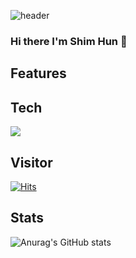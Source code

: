 ![header](https://capsule-render.vercel.app/api?type=Rounded&text=WelcomeToMyHome&color=random)
### Hi there I'm Shim Hun 👋

<!--
**SHIMHUN/SHIMHUN** is a ✨ _special_ ✨ repository because its `README.md` (this file) appears on your GitHub profile.

Here are some ideas to get you started:

- 🔭 I’m currently working on ...
- 🌱 I’m currently learning ...
- 👯 I’m looking to collaborate on ...
- 🤔 I’m looking for help with ...
- 💬 Ask me about ...
- 📫 How to reach me: ...
- 😄 Pronouns: ...
- ⚡ Fun fact: ...
-->

## Features

## Tech
![](https://img.shields.io/badge/Java-007396?style=flat&logo=OpenJDK&logoColor=white")

## Visitor
[![Hits](https://hits.seeyoufarm.com/api/count/incr/badge.svg?url=https%3A%2F%2Fgithub.com%2FSHIMHUN%2Fhit-counter&count_bg=%2379C83D&title_bg=%23555555&icon=&icon_color=%23E7E7E7&title=Click+Me&edge_flat=false)](https://github.com/SHIMHUN)
## Stats
![Anurag's GitHub stats](https://github-readme-stats.vercel.app/api?username=SHIMHUN&count_private=true&theme=algolia&show_icons=true)

